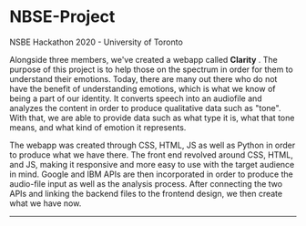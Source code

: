 # NBSE-Project

NSBE Hackathon 2020 - University of Toronto

Alongside three members, we've created a webapp called **Clarity** .
The purpose of this project is to help those on the spectrum in order for them to understand their emotions.
Today, there are many out there who do not have the benefit of understanding emotions, which is what we know of being a part of our identity.
It converts speech into an audiofile and analyzes the content in order to produce qualitative data such as "tone".
With that, we are able to provide data such as what type it is, what that tone means, and what kind of emotion it represents.

The webapp was created through CSS, HTML, JS as well as Python in order to produce what we have there.
The front end revolved around CSS, HTML, and JS, making it responsive and more easy to use with the target audience in mind.
Google and IBM APIs are then incorporated in order to produce the audio-file input as well as the analysis process.
After connecting the two APIs and linking the backend files to the frontend design, we then create what we have now.



***
